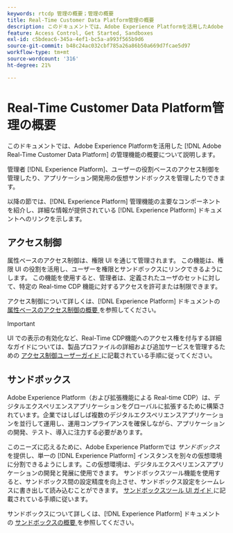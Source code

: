 ```yaml
---
keywords: rtcdp 管理の概要；管理の概要
title: Real-Time Customer Data Platform管理の概要
description: このドキュメントでは、Adobe Experience Platformを活用したAdobe Real-Time Customer Data Platformの管理機能の概要について説明します。
feature: Access Control, Get Started, Sandboxes
exl-id: c5bdeac6-345a-4ef1-bc5a-a993f565b9d6
source-git-commit: b48c24ac032cbf785a26a86b50a669d7fcae5d97
workflow-type: tm+mt
source-wordcount: '316'
ht-degree: 21%

---
```


# Real-Time Customer Data Platform管理の概要

このドキュメントでは、Adobe Experience Platformを活用した [!DNL Adobe Real-Time Customer Data Platform] の管理機能の概要について説明します。

管理者 [!DNL Experience Platform]、ユーザーの役割ベースのアクセス制御を管理したり、アプリケーション開発用の仮想サンドボックスを管理したりできます。

以降の節では、[!DNL Experience Platform] 管理機能の主要なコンポーネントを紹介し、詳細な情報が提供されている [!DNL Experience Platform] ドキュメントへのリンクを示します。

## アクセス制御

属性ベースのアクセス制御は、権限 UI を通じて管理されます。 この機能は、権限 UI の役割を活用し、ユーザーを権限とサンドボックスにリンクできるようにします。 この機能を使用すると、管理者は、定義されたユーザのセットに対して、特定の Real-time CDP 機能に対するアクセスを許可または制限できます。

アクセス制御について詳しくは、[!DNL Experience Platform] ドキュメントの [ 属性ベースのアクセス制御の概要 ](/help/access-control/abac/overview.md) を参照してください。

>[!IMPORTANT]
>
>UI での表示の有効化など、Real-Time CDP機能へのアクセス権を付与する詳細なガイドについては、製品プロファイルの詳細および追加サービスを管理するための [ アクセス制御ユーザーガイド ](../../access-control/ui/overview.md) に記載されている手順に従ってください。

## サンドボックス

Adobe Experience Platform（および拡張機能による Real-time CDP）は、デジタルエクスペリエンスアプリケーションをグローバルに拡張するために構築されています。企業ではしばしば複数のデジタルエクスペリエンスアプリケーションを並行して運用し、運用コンプライアンスを確保しながら、アプリケーションの開発、テスト、導入に注力する必要があります。

このニーズに応えるために、Adobe Experience Platformでは *サンドボックス* を提供し、単一の [!DNL Experience Platform] インスタンスを別々の仮想環境に分割できるようにします。この仮想環境は、デジタルエクスペリエンスアプリケーションの開発と発展に使用できます。 サンドボックスツール機能を使用すると、サンドボックス間の設定精度を向上させ、サンドボックス設定をシームレスに書き出して読み込むことができます。 [ サンドボックスツール UI ガイド ](../../sandboxes/ui/sandbox-tooling.md) に記載されている手順に従います。

サンドボックスについて詳しくは、[!DNL Experience Platform] ドキュメントの [ サンドボックスの概要 ](../../sandboxes/home.md) を参照してください。
